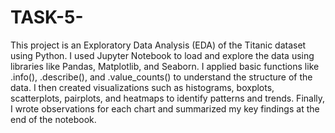 # TASK-5-

This project is an Exploratory Data Analysis (EDA) of the Titanic dataset using Python. I used Jupyter Notebook to load and explore the data using libraries like Pandas, Matplotlib, and Seaborn. I applied basic functions like .info(), .describe(), and .value_counts() to understand the structure of the data. I then created visualizations such as histograms, boxplots, scatterplots, pairplots, and heatmaps to identify patterns and trends. Finally, I wrote observations for each chart and summarized my key findings at the end of the notebook.
